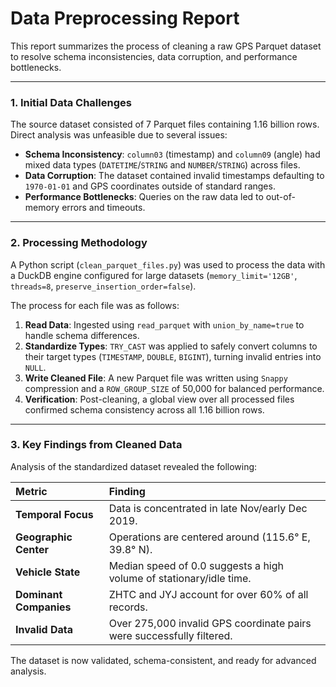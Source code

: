 # Data Preprocessing Report

This report summarizes the process of cleaning a raw GPS Parquet dataset to resolve schema inconsistencies, data corruption, and performance bottlenecks.

---

### 1. Initial Data Challenges

The source dataset consisted of 7 Parquet files containing 1.16 billion rows. Direct analysis was unfeasible due to several issues:

*   **Schema Inconsistency**: `column03` (timestamp) and `column09` (angle) had mixed data types (`DATETIME`/`STRING` and `NUMBER`/`STRING`) across files.
*   **Data Corruption**: The dataset contained invalid timestamps defaulting to `1970-01-01` and GPS coordinates outside of standard ranges.
*   **Performance Bottlenecks**: Queries on the raw data led to out-of-memory errors and timeouts.

---

### 2. Processing Methodology

A Python script (`clean_parquet_files.py`) was used to process the data with a DuckDB engine configured for large datasets (`memory_limit='12GB'`, `threads=8`, `preserve_insertion_order=false`).

The process for each file was as follows:
1.  **Read Data**: Ingested using `read_parquet` with `union_by_name=true` to handle schema differences.
2.  **Standardize Types**: `TRY_CAST` was applied to safely convert columns to their target types (`TIMESTAMP`, `DOUBLE`, `BIGINT`), turning invalid entries into `NULL`.
3.  **Write Cleaned File**: A new Parquet file was written using `Snappy` compression and a `ROW_GROUP_SIZE` of 50,000 for balanced performance.
4.  **Verification**: Post-cleaning, a global view over all processed files confirmed schema consistency across all 1.16 billion rows.

---

### 3. Key Findings from Cleaned Data

Analysis of the standardized dataset revealed the following:

| Metric | Finding |
| :--- | :--- |
| **Temporal Focus** | Data is concentrated in late Nov/early Dec 2019. |
| **Geographic Center** | Operations are centered around (115.6° E, 39.8° N). |
| **Vehicle State** | Median speed of 0.0 suggests a high volume of stationary/idle time. |
| **Dominant Companies** | ZHTC and JYJ account for over 60% of all records. |
| **Invalid Data** | Over 275,000 invalid GPS coordinate pairs were successfully filtered. |

The dataset is now validated, schema-consistent, and ready for advanced analysis. 